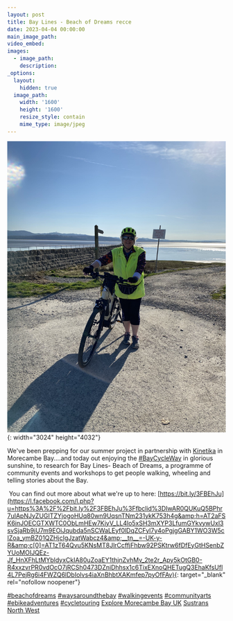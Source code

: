 ```yaml
---
layout: post
title: Bay Lines - Beach of Dreams recce
date: 2023-04-04 00:00:00
main_image_path:
video_embed:
images:
  - image_path:
    description:
_options:
  layout:
    hidden: true
  image_path:
    width: '1600'
    height: '1600'
    resize_style: contain
    mime_type: image/jpeg
---
```

![Rosemary from Rosa Productions at Canal Foot Ulverston on Morecambe Bay](/uploads/rosemary.jpg "Cycling Morecambe Bay"){: width="3024" height="4032"}

We've been prepping for our summer project in partnership with [Kinetika](kinetika.co.uk) in Morecambe Bay....and today out enjoying the [\#BayCycleWay](https://www.facebook.com/hashtag/baycycleway?__eep__=6&amp;__cft__[0]=AZUZ3MIWond8757iNLgzbgluViTUTMYqjsV90LR1MfRl8lNU1G-ScsD3hCcBPqaG_t-Z2JeplljVyaWup9CM_XH7Q2D71AzH487dSINUX8FtXwjMFrS-HNJK5NM7asF0-fdU3R-sUgv_EW9pQ8_UPxz2dREObECex7iprHagLa7oubKNRKO2jxHuJf_2kdCtZxKVeTH8eLB1fLJ9y89Wm_1q&amp;__tn__=*NK-y-R)&nbsp;in glorious sunshine, to research for Bay Lines- Beach of Dreams, a programme of community events and workshops to get people walking, wheeling and telling stories about the Bay.

&nbsp;You can find out more about what we're up to here: [https://bit.ly/3FBEhJu](https://l.facebook.com/l.php?u=https%3A%2F%2Fbit.ly%2F3FBEhJu%3Ffbclid%3DIwAR0QUKuQ5BPhr7uIApNJyZUGITZYjogoHUq80wn9UqsnTNm231ykK753h4g&amp;h=AT2aFSK6inJOECGTXWTC0ObLmHEw7KiyV_LL4lo5xSH3mXYP3LfumGYkvywUxl3svSjaRb9jU7m9EOiJqubda5nSCWaLEyf0lDqZCFyl7y4oPgjgGABY1WO3W5cIZoa_ymBZ01QZHjcIgJzatWabcz4&amp;__tn__=-UK-y-R&amp;c[0]=AT1zT64Qvu5KNsMT8JlrCcffjFhbw92PSKtrw6fDfEyGtHSenbZYUoMOIJQEz-Jf_HnXFhLtMYbldyxCkIA80uZoaEY1thjnZvhMv_2te2r_Apy5kOtGB0-R4xxzvrPR0vdOcO7jRCSh0473DZniDhhsx1c6TixEXnoQHETugQ3EhaKfsUfl4L7PejRg6i4FWZQ6lDbIolvs4iaXnBhbtXAKmfep7pyOfFAv){: target="_blank" rel="nofollow noopener"}

[\#beachofdreams](https://www.facebook.com/hashtag/beachofdreams?__eep__=6&amp;__cft__[0]=AZUZ3MIWond8757iNLgzbgluViTUTMYqjsV90LR1MfRl8lNU1G-ScsD3hCcBPqaG_t-Z2JeplljVyaWup9CM_XH7Q2D71AzH487dSINUX8FtXwjMFrS-HNJK5NM7asF0-fdU3R-sUgv_EW9pQ8_UPxz2dREObECex7iprHagLa7oubKNRKO2jxHuJf_2kdCtZxKVeTH8eLB1fLJ9y89Wm_1q&amp;__tn__=*NK-y-R) [\#waysaroundthebay](https://www.facebook.com/hashtag/waysaroundthebay?__eep__=6&amp;__cft__[0]=AZUZ3MIWond8757iNLgzbgluViTUTMYqjsV90LR1MfRl8lNU1G-ScsD3hCcBPqaG_t-Z2JeplljVyaWup9CM_XH7Q2D71AzH487dSINUX8FtXwjMFrS-HNJK5NM7asF0-fdU3R-sUgv_EW9pQ8_UPxz2dREObECex7iprHagLa7oubKNRKO2jxHuJf_2kdCtZxKVeTH8eLB1fLJ9y89Wm_1q&amp;__tn__=*NK-y-R) [\#walkingevents](https://www.facebook.com/hashtag/walkingevents?__eep__=6&amp;__cft__[0]=AZUZ3MIWond8757iNLgzbgluViTUTMYqjsV90LR1MfRl8lNU1G-ScsD3hCcBPqaG_t-Z2JeplljVyaWup9CM_XH7Q2D71AzH487dSINUX8FtXwjMFrS-HNJK5NM7asF0-fdU3R-sUgv_EW9pQ8_UPxz2dREObECex7iprHagLa7oubKNRKO2jxHuJf_2kdCtZxKVeTH8eLB1fLJ9y89Wm_1q&amp;__tn__=*NK-y-R) [\#communityarts](https://www.facebook.com/hashtag/communityarts?__eep__=6&amp;__cft__[0]=AZUZ3MIWond8757iNLgzbgluViTUTMYqjsV90LR1MfRl8lNU1G-ScsD3hCcBPqaG_t-Z2JeplljVyaWup9CM_XH7Q2D71AzH487dSINUX8FtXwjMFrS-HNJK5NM7asF0-fdU3R-sUgv_EW9pQ8_UPxz2dREObECex7iprHagLa7oubKNRKO2jxHuJf_2kdCtZxKVeTH8eLB1fLJ9y89Wm_1q&amp;__tn__=*NK-y-R) [\#ebikeadventures](https://www.facebook.com/hashtag/ebikeadventures?__eep__=6&amp;__cft__[0]=AZUZ3MIWond8757iNLgzbgluViTUTMYqjsV90LR1MfRl8lNU1G-ScsD3hCcBPqaG_t-Z2JeplljVyaWup9CM_XH7Q2D71AzH487dSINUX8FtXwjMFrS-HNJK5NM7asF0-fdU3R-sUgv_EW9pQ8_UPxz2dREObECex7iprHagLa7oubKNRKO2jxHuJf_2kdCtZxKVeTH8eLB1fLJ9y89Wm_1q&amp;__tn__=*NK-y-R) [\#cycletouring](https://www.facebook.com/hashtag/cycletouring?__eep__=6&amp;__cft__[0]=AZUZ3MIWond8757iNLgzbgluViTUTMYqjsV90LR1MfRl8lNU1G-ScsD3hCcBPqaG_t-Z2JeplljVyaWup9CM_XH7Q2D71AzH487dSINUX8FtXwjMFrS-HNJK5NM7asF0-fdU3R-sUgv_EW9pQ8_UPxz2dREObECex7iprHagLa7oubKNRKO2jxHuJf_2kdCtZxKVeTH8eLB1fLJ9y89Wm_1q&amp;__tn__=*NK-y-R) [Explore Morecambe Bay UK](https://www.facebook.com/exploremorecambebayuk?__cft__[0]=AZUZ3MIWond8757iNLgzbgluViTUTMYqjsV90LR1MfRl8lNU1G-ScsD3hCcBPqaG_t-Z2JeplljVyaWup9CM_XH7Q2D71AzH487dSINUX8FtXwjMFrS-HNJK5NM7asF0-fdU3R-sUgv_EW9pQ8_UPxz2dREObECex7iprHagLa7oubKNRKO2jxHuJf_2kdCtZxKVeTH8eLB1fLJ9y89Wm_1q&amp;__tn__=-]K-y-R) [Sustrans North West](https://www.facebook.com/SustransNW/?__cft__[0]=AZUZ3MIWond8757iNLgzbgluViTUTMYqjsV90LR1MfRl8lNU1G-ScsD3hCcBPqaG_t-Z2JeplljVyaWup9CM_XH7Q2D71AzH487dSINUX8FtXwjMFrS-HNJK5NM7asF0-fdU3R-sUgv_EW9pQ8_UPxz2dREObECex7iprHagLa7oubKNRKO2jxHuJf_2kdCtZxKVeTH8eLB1fLJ9y89Wm_1q&amp;__tn__=kK-y-R)